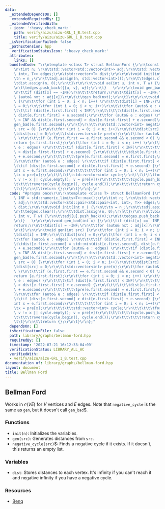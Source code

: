 ```yaml
---
data:
  _extendedDependsOn: []
  _extendedRequiredBy: []
  _extendedVerifiedWith:
  - icon: ':heavy_check_mark:'
    path: verify/aizu/aizu-GRL_1_B.test.cpp
    title: verify/aizu/aizu-GRL_1_B.test.cpp
  _isVerificationFailed: false
  _pathExtension: hpp
  _verificationStatusIcon: ':heavy_check_mark:'
  attributes:
    links: []
  bundledCode: "\r\ntemplate <class T> struct BellmanFord {\r\n\tconst T INF = std::numeric_limits<T>::max();\r\
    \n\tint n; \r\n\tstd::vector<std::vector<int>> adj;\r\n\tstd::vector<std::pair<std::pair<int,\
    \ int>, T>> edges;\r\n\tstd::vector<T> dist;\r\n\r\n\tvoid init(int n_) {\r\n\t\
    \tn = n_;\r\n\t\tadj.assign(n, std::vector<int>());\r\n\t\tedges.clear();\r\n\t\
    \tdist.assign(n, 0);\r\n\t}\r\n\r\n\tvoid ae(int u, int v, T w) {\r\n\t\tadj[u].push_back(v);\r\
    \n\t\tedges.push_back({{u, v}, w});\r\n\t}   \r\n\r\n\tvoid gen_bad(int x) {\r\
    \n\t\tif (dist[x] == -INF)\r\n\t\t\treturn;\r\n\t\tdist[x] = -INF;\r\n\t\tfor\
    \ (auto& nxt : adj[x])\r\n\t\t\tgen_bad(nxt);\r\n\t}\r\n\r\n\tvoid gen(int src)\
    \ {\r\n\t\tfor (int i = 0; i < n; i++) \r\n\t\t\tdist[i] = INF;\r\n\t\tdist[src]\
    \ = 0;\r\n\t\tfor (int i = 0; i < n; i++)\r\n\t\t\tfor (auto& e : edges) \r\n\t\
    \t\t\tif (dist[e.first.first] < INF)\r\n\t\t\t\t\tdist[e.first.second] = std::min(dist[e.first.second],\
    \ dist[e.first.first] + e.second);\r\n\t\tfor (auto& e : edges) \r\n\t\t\tif (dist[e.first.first]\
    \ < INF && dist[e.first.second] > dist[e.first.first] + e.second)\r\n\t\t\t\t\
    gen_bad(e.first.second);\r\n\t}\r\n\t\r\n\tstd::vector<int> negative_cycle(int\
    \ src = 0) {\r\n\t\tfor (int i = 0; i < n; i++)\r\n\t\t\tdist[src] = INF;\r\n\t\
    \tdist[src] = 0;\r\n\t\tstd::vector<int> pre(n);\r\n\t\tfor (auto& e : edges)\
    \ \r\n\t\t\tif (e.first.first == e.first.second && e.second < 0) \r\n\t\t\t\t\
    return {e.first.first};\r\n\t\tfor (int i = 0; i < n; i++) \r\n\t\t\tfor (auto&\
    \ e : edges) \r\n\t\t\t\tif (dist[e.first.first] < INF)\r\n\t\t\t\t\tif (dist[e.first.second]\
    \ > dist[e.first.first] + e.second) {\r\n\t\t\t\t\t\tdist[e.first.second] = dist[e.first.first]\
    \ + e.second;\r\n\t\t\t\t\t\tpre[e.first.second] = e.first.first;\r\n\t\t\t\t\t\
    }\r\n\t\tfor (auto& e : edges) \r\n\t\t\tif (dist[e.first.first] < INF)\r\n\t\t\
    \t\tif (dist[e.first.second] > dist[e.first.first] + e.second) {\r\n\t\t\t\t\t\
    int x = e.first.second;\r\n\t\t\t\t\tfor (int i = 0; i < n; i++)\r\n\t\t\t\t\t\
    \tx = pre[x];\r\n\t\t\t\t\tstd::vector<int> cycle;\r\n\t\t\t\t\tfor (int v = x;\
    \ v != x || cycle.empty(); v = pre[v])\r\n\t\t\t\t\t\tcycle.push_back(v);\r\n\t\
    \t\t\t\treverse(cycle.begin(), cycle.end());\r\n\t\t\t\t\treturn cycle;\r\n\t\t\
    \t\t}\r\n\t\treturn {};\r\n\t}\r\n};\n"
  code: "#pragma once\r\n\r\ntemplate <class T> struct BellmanFord {\r\n\tconst T\
    \ INF = std::numeric_limits<T>::max();\r\n\tint n; \r\n\tstd::vector<std::vector<int>>\
    \ adj;\r\n\tstd::vector<std::pair<std::pair<int, int>, T>> edges;\r\n\tstd::vector<T>\
    \ dist;\r\n\r\n\tvoid init(int n_) {\r\n\t\tn = n_;\r\n\t\tadj.assign(n, std::vector<int>());\r\
    \n\t\tedges.clear();\r\n\t\tdist.assign(n, 0);\r\n\t}\r\n\r\n\tvoid ae(int u,\
    \ int v, T w) {\r\n\t\tadj[u].push_back(v);\r\n\t\tedges.push_back({{u, v}, w});\r\
    \n\t}   \r\n\r\n\tvoid gen_bad(int x) {\r\n\t\tif (dist[x] == -INF)\r\n\t\t\t\
    return;\r\n\t\tdist[x] = -INF;\r\n\t\tfor (auto& nxt : adj[x])\r\n\t\t\tgen_bad(nxt);\r\
    \n\t}\r\n\r\n\tvoid gen(int src) {\r\n\t\tfor (int i = 0; i < n; i++) \r\n\t\t\
    \tdist[i] = INF;\r\n\t\tdist[src] = 0;\r\n\t\tfor (int i = 0; i < n; i++)\r\n\t\
    \t\tfor (auto& e : edges) \r\n\t\t\t\tif (dist[e.first.first] < INF)\r\n\t\t\t\
    \t\tdist[e.first.second] = std::min(dist[e.first.second], dist[e.first.first]\
    \ + e.second);\r\n\t\tfor (auto& e : edges) \r\n\t\t\tif (dist[e.first.first]\
    \ < INF && dist[e.first.second] > dist[e.first.first] + e.second)\r\n\t\t\t\t\
    gen_bad(e.first.second);\r\n\t}\r\n\t\r\n\tstd::vector<int> negative_cycle(int\
    \ src = 0) {\r\n\t\tfor (int i = 0; i < n; i++)\r\n\t\t\tdist[src] = INF;\r\n\t\
    \tdist[src] = 0;\r\n\t\tstd::vector<int> pre(n);\r\n\t\tfor (auto& e : edges)\
    \ \r\n\t\t\tif (e.first.first == e.first.second && e.second < 0) \r\n\t\t\t\t\
    return {e.first.first};\r\n\t\tfor (int i = 0; i < n; i++) \r\n\t\t\tfor (auto&\
    \ e : edges) \r\n\t\t\t\tif (dist[e.first.first] < INF)\r\n\t\t\t\t\tif (dist[e.first.second]\
    \ > dist[e.first.first] + e.second) {\r\n\t\t\t\t\t\tdist[e.first.second] = dist[e.first.first]\
    \ + e.second;\r\n\t\t\t\t\t\tpre[e.first.second] = e.first.first;\r\n\t\t\t\t\t\
    }\r\n\t\tfor (auto& e : edges) \r\n\t\t\tif (dist[e.first.first] < INF)\r\n\t\t\
    \t\tif (dist[e.first.second] > dist[e.first.first] + e.second) {\r\n\t\t\t\t\t\
    int x = e.first.second;\r\n\t\t\t\t\tfor (int i = 0; i < n; i++)\r\n\t\t\t\t\t\
    \tx = pre[x];\r\n\t\t\t\t\tstd::vector<int> cycle;\r\n\t\t\t\t\tfor (int v = x;\
    \ v != x || cycle.empty(); v = pre[v])\r\n\t\t\t\t\t\tcycle.push_back(v);\r\n\t\
    \t\t\t\treverse(cycle.begin(), cycle.end());\r\n\t\t\t\t\treturn cycle;\r\n\t\t\
    \t\t}\r\n\t\treturn {};\r\n\t}\r\n};"
  dependsOn: []
  isVerificationFile: false
  path: library/graphs/bellman-ford.hpp
  requiredBy: []
  timestamp: '2022-07-21 16:12:33-04:00'
  verificationStatus: LIBRARY_ALL_AC
  verifiedWith:
  - verify/aizu/aizu-GRL_1_B.test.cpp
documentation_of: library/graphs/bellman-ford.hpp
layout: document
title: Bellman Ford
---
```


## Bellman Ford 
 
Works in $\mathcal O(VE)$ for $V$ vertices and $E$ edges. Note that `negative_cycle` is the same as `gen`, but it doesn't call `gen_bad`$. 

### Functions
- `init(n)`: Initializes the variables. 
- `gen(src)`: Generates distances from `src`. 
- `negative_cycle(src)`$: Finds a negative cycle if it exists. If it doesn't, this returns an empty list. 

### Variables
- `dist`: Stores distances to each vertex. It's infinity if you can't reach it and negative infinity if you have a negative cycle. 

### Resources
- [Benq](https://github.com/bqi343/USACO/blob/master/Implementations/content/graphs%20(12)/Basics/BellmanFord%20(7.3).h)


